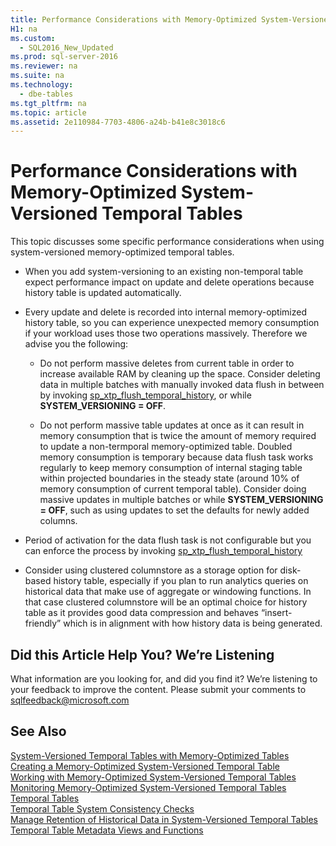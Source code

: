 ```yaml
---
title: Performance Considerations with Memory-Optimized System-Versioned Temporal Tables
H1: na
ms.custom: 
  - SQL2016_New_Updated
ms.prod: sql-server-2016
ms.reviewer: na
ms.suite: na
ms.technology: 
  - dbe-tables
ms.tgt_pltfrm: na
ms.topic: article
ms.assetid: 2e110984-7703-4806-a24b-b41e8c3018c6
---
```

# Performance Considerations with Memory-Optimized System-Versioned Temporal Tables
  This topic discusses some specific performance considerations when using system-versioned memory-optimized temporal tables.  
  
-   When you add system-versioning to an existing non-temporal table expect performance impact on update and delete operations because history table is updated automatically.  
  
-   Every update and delete is recorded into internal memory-optimized history table, so you can experience unexpected memory consumption if your workload uses those two operations massively. Therefore we advise you the following:  
  
    -   Do not perform massive deletes from current table in order to increase available RAM by cleaning up the space. Consider deleting data in multiple batches with manually invoked data flush in between by invoking [sp_xtp_flush_temporal_history](../Topic/sp_xtp_flush_temporal_history.md), or while **SYSTEM_VERSIONING = OFF**.  
  
    -   Do not perform massive table updates at once as it can result in memory consumption that is twice the amount of memory required to update a non-termporal memory-optimized table. Doubled memory consumption is temporary because data flush task works regularly to keep memory consumption of internal staging table within projected boundaries in the steady state (around 10%  of memory consumption of current temporal table). Consider doing massive updates  in multiple batches or while **SYSTEM_VERSIONING = OFF**, such as using updates to set the defaults for newly added columns.  
  
-   Period of activation for the data flush task is not configurable but you can enforce the process by invoking [sp_xtp_flush_temporal_history](../Topic/sp_xtp_flush_temporal_history.md)  
  
-   Consider using clustered columnstore as a storage option for disk-based history table, especially if you plan to run analytics queries on historical data that make use of aggregate or windowing functions. In that case clustered columnstore will be an optimal choice for history table as it provides good data compression and behaves “insert-friendly” which is in alignment with how history data is being generated.  
  
## Did this Article Help You? We’re Listening  
 What information are you looking for, and did you find it? We’re listening to your feedback to improve the content. Please submit your comments to [sqlfeedback@microsoft.com](mailto:sqlfeedback@microsoft.com?subject=Your%20feedback%20about%20the%20Performance%20Considerations%20with%20Memory-Optimized%20System-Versioned%20Temporal%20Tables%20page)  
  
## See Also  
 [System-Versioned Temporal Tables with Memory-Optimized Tables](../../Topics/TopicNameNotContainA/System-Versioned-Temporal-Tables-with-Memory-Optimized-Tables.md)   
 [Creating a Memory-Optimized System-Versioned Temporal Table](../../Topics/TopicNameContainA/Creating-a-Memory-Optimized-System-Versioned-Temporal-Table.md)   
 [Working with Memory-Optimized System-Versioned Temporal Tables](../../Topics/TopicNameNotContainA/Working-with-Memory-Optimized-System-Versioned-Temporal-Tables.md)   
 [Monitoring Memory-Optimized System-Versioned Temporal Tables](../../Topics/TopicNameNotContainA/Monitoring-Memory-Optimized-System-Versioned-Temporal-Tables.md)   
 [Temporal Tables](../../Topics/TopicNameNotContainA/Temporal-Tables.md)   
 [Temporal Table System Consistency Checks](../../Topics/TopicNameNotContainA/Temporal-Table-System-Consistency-Checks.md)   
 [Manage Retention of Historical Data in System-Versioned Temporal Tables](../../Topics/TopicNameNotContainA/Manage-Retention-of-Historical-Data-in-System-Versioned-Temporal-Tables.md)   
 [Temporal Table Metadata Views and Functions](../../Topics/TopicNameNotContainA/Temporal-Table-Metadata-Views-and-Functions.md)  
  
  